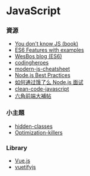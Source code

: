 <a name="#JavaScript"></a>
# JavaScript

<a name="resources"></a>
### 資源
- [You don't know JS (book)](https://github.com/getify/You-Dont-Know-JS)
- [ES6 Features with examples](http://es6-features.org)
- [WesBos blog (ES6)](http://wesbos.com/category/es6/)
- [codingheroes](http://codingheroes.io/resources/)
- [modern-js-cheatsheet](https://github.com/mbeaudru/modern-js-cheatsheet/)
- [Node.js Best Practices](https://github.com/i0natan/nodebestpractices)
- [如何通过饿了么 Node.js 面试](https://github.com/ElemeFE/node-interview/tree/master/sections/zh-cn)
- [clean-code-javascript](https://github.com/ryanmcdermott/clean-code-javascript)
- [六角前端大補帖](https://coggle.it/diagram/XJdj8UA5tjeIugda/t/%E5%85%AD%E8%A7%92%E5%89%8D%E7%AB%AF%E5%A4%A7%E8%A3%9C%E5%B8%96/3ce94a1e7878d5f0c3c36c8ee5dd6db85bcc0fd177475649f0b9b88a6e473ea4?fbclid=IwAR0PFz7jFMa8Pbt6CAfmArn8mbS8R2QUbcUbfBG1SPJhhN0X0uayrqRfSfg)

<a name="small-theme"></a>
### 小主題
- [hidden-classes](https://richardartoul.github.io/jekyll/update/2015/04/26/hidden-classes.html)
- [Optimization-killers](https://github.com/petkaantonov/bluebird/wiki/Optimization-killers#3-managing-arguments)

<a name="library"></a>
### Library
- [Vue.js](https://vuejs.org/)
- [vuetifyjs](https://vuetifyjs.com/en/)

